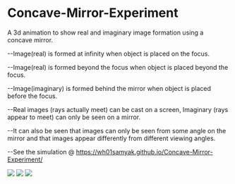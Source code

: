 # Concave-Mirror-Experiment
 
A 3d animation to show real and imaginary image formation using a concave mirror. 

--Image(real) is formed at infinity when object is placed on the focus. 

--Image(real) is formed beyond the focus when object is placed beyond the focus.

--Image(imaginary) is formed behind the mirror when object is placed before the focus.
  
--Real images (rays actually meet) can be cast on a screen, Imaginary (rays appear to meet) can only be seen on a mirror.
  
--It can also be seen that images can only be seen from some angle on the mirror and that images appear differently from different viewing angles.

--See the simulation @ https://wh01samyak.github.io/Concave-Mirror-Experiment/

<img src="./ExperimentImages/Real.jpg">
<img src="./ExperimentImages/Imaginary.jpg">
<img src="./ExperimentImages/Transition.jpg">

